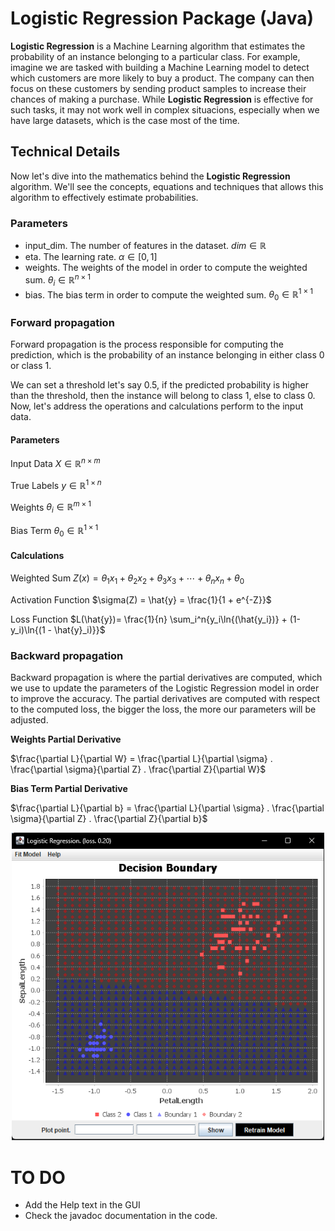 # Logistic Regression Package (Java)

**Logistic Regression** is a Machine Learning algorithm that estimates the probability of an instance
belonging to a particular class. For example, imagine we are tasked with building a Machine
Learning model to detect which customers are more likely to buy a product. The company can then focus 
on these customers by sending product samples to increase their chances of making a purchase. 
While **Logistic Regression** is effective for such tasks, it may not work well
in complex situacions, especially when we have large datasets, which is the case most of the time. 


## Technical Details
Now let's dive into the mathematics behind the **Logistic Regression** algorithm. We'll see the concepts,
equations and techniques that allows this algorithm to effectively estimate probabilities.


### Parameters
 * input_dim. The number of features in the dataset. $dim \in \mathbb{R}$
 * eta. The learning rate. $\alpha \in [0,1]$
 * weights. The weights of the model in order to compute the weighted sum. $\theta_i \in \mathbb{R}^{n \times 1}$
 * bias. The bias term in order to compute the weighted sum. $\theta_0 \in \mathbb{R}^{1 \times 1}$

### Forward propagation
Forward propagation is the process responsible for computing the prediction, which is the probability of 
an instance belonging in either class 0 or class 1.

We can set a threshold let's say 0.5, if the predicted
probability is higher than the threshold, then the instance will belong to class 1, else to class 0. Now, 
let's address the operations and calculations perform to the input data.

#### Parameters

Input Data
$X \in \mathbb{R}^{n \times m}$

True Labels $y \in \mathbb{R}^{1 \times n}$

Weights $\theta_i \in \mathbb{R}^{m \times 1}$

Bias Term $\theta_0 \in \mathbb{R}^{1 \times 1}$

#### Calculations

Weighted Sum $Z(x) = \theta_1x_1 + \theta_2x_2 + \theta_3x_3 + \cdots + \theta_nx_n + \theta_0$

Activation Function $\sigma(Z) = \hat{y} = \frac{1}{1 + e^{-Z}}$

Loss Function $L(\hat{y})= \frac{1}{n} \sum_i^n{y_i\ln{(\hat{y_i})} + (1-y_i)\ln{(1 - \hat{y}_i)}}$

### Backward propagation
Backward propagation is where the partial derivatives are computed, which we use
to update the parameters of the Logistic Regression model in order to improve the 
accuracy. The partial derivatives are computed with respect to the computed loss, 
the bigger the loss, the more our parameters will be adjusted.

**Weights Partial Derivative**

$\frac{\partial L}{\partial W} = \frac{\partial L}{\partial \sigma} . \frac{\partial \sigma}{\partial Z} . \frac{\partial Z}{\partial W}$

**Bias Term Partial Derivative**

$\frac{\partial L}{\partial b} = \frac{\partial L}{\partial \sigma} . \frac{\partial \sigma}{\partial Z} . \frac{\partial Z}{\partial b}$

<center><img src="resources/img.png" width="500px"></center>

# TO DO
- Add the Help text in the GUI
- Check the javadoc documentation in the code.



